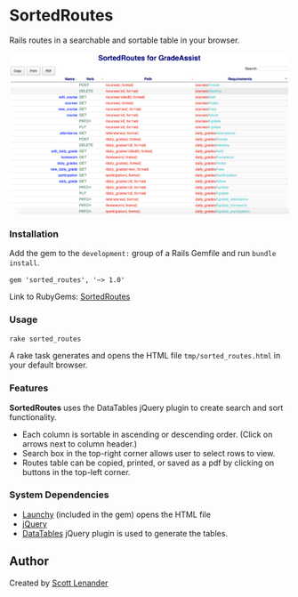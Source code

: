 # SortedRoutes

Rails routes in a searchable and sortable table in your browser.

![](sorted_routes-example.png)

### Installation
Add the gem to the `development:` group of a Rails Gemfile and run `bundle install`.

```
gem 'sorted_routes', '~> 1.0'
```
Link to RubyGems: [SortedRoutes](https://rubygems.org/gems/sorted_routes)

### Usage

```
rake sorted_routes
```
A rake task generates and opens the HTML file `tmp/sorted_routes.html` in your default browser.

### Features

**SortedRoutes** uses the DataTables jQuery plugin to create search and sort functionality.
+ Each column is sortable in ascending or descending order. (Click on arrows next to column header.)
+ Search box in the top-right corner allows user to select rows to view.
+ Routes table can be copied, printed, or saved as a pdf by clicking on buttons in the top-left corner.

### System Dependencies
+ [Launchy](https://github.com/copiousfreetime/launchy) (included in the gem) opens the HTML file
+ [jQuery](https://jquery.com/)
+ [DataTables](https://www.datatables.net/) jQuery plugin is used to generate the tables.

## Author
Created by [Scott Lenander](http://scottlenander.com/)
